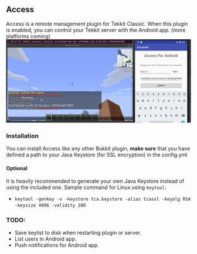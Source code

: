 ## Access
Access is a remote management plugin for Tekkit Classic. When this plugin is enabled, you can control your Tekkit server with the Android app. (more platforms coming)
![Preview](preview.png)

### Installation
You can install Access like any other Bukkit plugin, **make sure** that you have defined a path to your Java Keystore (for SSL encryption) in the config.yml

#### Optional
It is heavily recommended to generate your own Java Keystore instead of using the included one. Sample command for Linux using `keytool`:
- `keytool -genkey -v -keystore tca.keystore -alias tcassl -keyalg RSA -keysize 4096 -validity 200`

### TODO:
- Save keylist to disk when restarting plugin or server.
- List users in Android app.
- Push notifications for Android app.